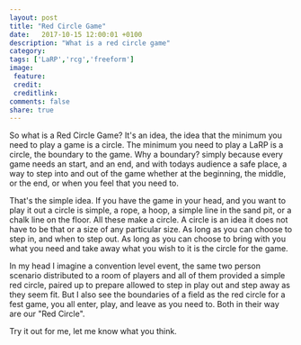 ```yaml
---
layout: post
title: "Red Circle Game"
date:   2017-10-15 12:00:01 +0100
description: "What is a red circle game"
category:
tags: ['LaRP','rcg','freeform']
image:
 feature:
 credit:
 creditlink:
comments: false
share: true
---
```


So what is a Red Circle Game? It's an idea, the idea that the minimum you need to play a game is a circle. The minimum you need to play a LaRP is a circle, the boundary to the game.
Why a boundary?  simply because every game needs an start, and an end, and with todays audience a safe place, a way to step into and out of the game whether at the beginning, the middle, or the end, or when you feel that you need to.

That's the simple idea. If you have the game in your head, and you want to play it out a circle is simple, a rope, a hoop, a simple line in the sand pit, or a chalk line on the floor. All these make a circle. A circle is an idea it does not have to be that or a size of any particular size. As long as you can choose to step in, and when to step out. As long as you can choose to bring with you what you need and take away what you wish to it is the circle for the game.

In my head I imagine a convention level event, the same two person scenario distributed to a room of players and all of them provided a simple red circle, paired up to prepare allowed to step in play out and step away as they seem fit. But I also see the boundaries of a field as the red circle for a fest game, you all enter, play, and leave as you need to. Both in their way are our "Red Circle".

Try it out for me, let me know what you think.  
